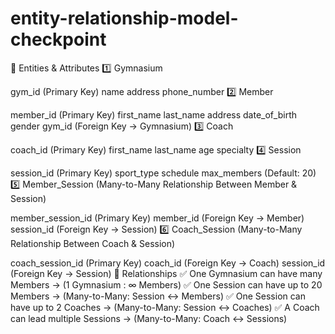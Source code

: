 # entity-relationship-model-checkpoint

📌 Entities & Attributes
1️⃣ Gymnasium

gym_id (Primary Key)
name
address
phone_number
2️⃣ Member

member_id (Primary Key)
first_name
last_name
address
date_of_birth
gender
gym_id (Foreign Key → Gymnasium)
3️⃣ Coach

coach_id (Primary Key)
first_name
last_name
age
specialty
4️⃣ Session

session_id (Primary Key)
sport_type
schedule
max_members (Default: 20)
5️⃣ Member_Session (Many-to-Many Relationship Between Member & Session)

member_session_id (Primary Key)
member_id (Foreign Key → Member)
session_id (Foreign Key → Session)
6️⃣ Coach_Session (Many-to-Many Relationship Between Coach & Session)

coach_session_id (Primary Key)
coach_id (Foreign Key → Coach)
session_id (Foreign Key → Session)
📌 Relationships
✅ One Gymnasium can have many Members → (1 Gymnasium : ∞ Members)
✅ One Session can have up to 20 Members → (Many-to-Many: Session ↔ Members)
✅ One Session can have up to 2 Coaches → (Many-to-Many: Session ↔ Coaches)
✅ A Coach can lead multiple Sessions → (Many-to-Many: Coach ↔ Sessions)

